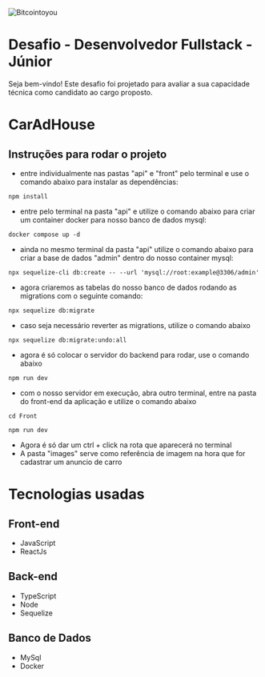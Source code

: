 ![Bitcointoyou](https://bitcointoyou.com/_next/static/media/logoAzul.c6609791.png)

# Desafio - Desenvolvedor Fullstack - Júnior
Seja bem-vindo! Este desafio foi projetado para avaliar a sua capacidade técnica como candidato ao cargo proposto.

# CarAdHouse

## Instruções para rodar o projeto
- entre individualmente nas pastas "api" e "front" pelo terminal e use o comando abaixo para instalar as dependências:
```
npm install
```

- entre pelo terminal na pasta "api" e utilize o comando abaixo para criar um container docker para nosso banco de dados mysql:
```
docker compose up -d
```

- ainda no mesmo terminal da pasta "api" utilize o comando abaixo para criar a base de dados "admin" dentro do nosso container mysql:
```
npx sequelize-cli db:create -- --url 'mysql://root:example@3306/admin'
```

- agora criaremos as tabelas do nosso banco de dados rodando as migrations com o seguinte comando:
```
npx sequelize db:migrate
```

- caso seja necessário reverter as migrations, utilize o comando abaixo
```
npx sequelize db:migrate:undo:all
```

- agora é só colocar o servidor do backend para rodar, use o comando abaixo
```
npm run dev
```

- com o nosso servidor em execução, abra outro terminal, entre na pasta do front-end da aplicação e utilize o comando abaixo
```
cd Front
```
```
npm run dev
```
- Agora é só dar um ctrl + click na rota que aparecerá no terminal
- A pasta "images" serve como referência de imagem na hora que for cadastrar um anuncio de carro

# Tecnologias usadas
## Front-end
- JavaScript
- ReactJs

## Back-end
- TypeScript
- Node
- Sequelize

## Banco de Dados
- MySql
- Docker